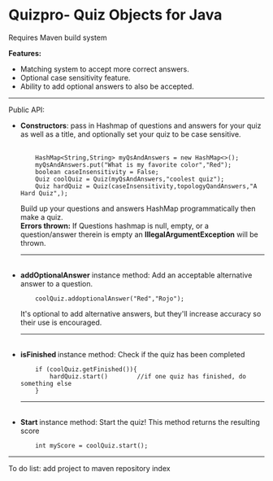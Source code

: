 <h1>Quizpro- Quiz Objects for Java</h1>

Requires Maven build system

<b>Features:</b>
<ul>
<li>Matching system to accept more correct answers.</li>
<li>Optional case sensitivity feature.</li>
<li>Ability to add optional answers to also be accepted.</li>
</ul>

<hr>
Public API:<br>
<ul>
<li>
    <b>Constructors</b>: pass in Hashmap<String,String> of questions and answers for your quiz as well as a title,
    and optionally set your quiz to be case sensitive.<br><br>

        HashMap<String,String> myQsAndAnswers = new HashMap<>();
        myQsAndAnswers.put("What is my favorite color","Red");
        boolean caseInsensitivity = False;
        Quiz coolQuiz = Quiz(myQsAndAnswers,"coolest quiz");
        Quiz hardQuiz = Quiz(caseInsensitivity,topologyQandAnswers,"A Hard Quiz",);

Build up your questions and answers HashMap programmatically then make a quiz.<br>
<b>Errors thrown:</b> If Questions hashmap is null, empty, or a question/answer therein is empty an 
<b>IllegalArgumentException</b> will be thrown.
</li>
<hr>
<br>
<li>
    <b>addOptionalAnswer</b> instance method: Add an acceptable alternative answer to a question.<br>

        coolQuiz.addoptionalAnswer("Red","Rojo"); 
  It's optional to add alternative answers, but they'll increase accuracy so their use is encouraged.
</li>
<hr>
<br>
<li>
    <b>isFinished </b>instance method: Check if the quiz has been completed

        if (coolQuiz.getFinished()){
            hardQuiz.start()        //if one quiz has finished, do something else
        }
</li>
<hr>
<br>
<li>
    <b>Start </b> instance method: Start the quiz! This method returns the resulting score

        int myScore = coolQuiz.start();
</li>
</ul>
<hr>

To do list: add project to maven repository index
